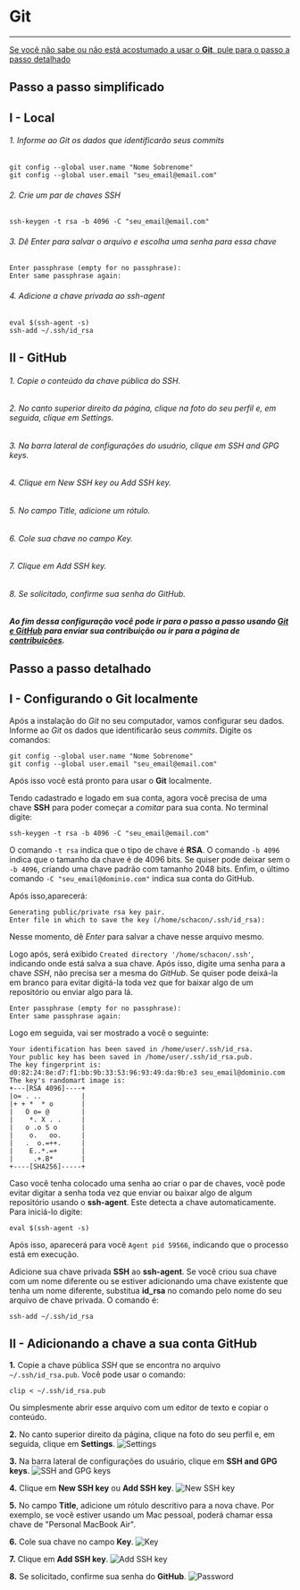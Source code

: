 # Git
***

[Se você não sabe ou não está acostumado a usar o **Git**, pule para o passo a passo detalhado](#passo-a-passo-detalhado)

## Passo a passo simplificado

## I - Local

###### 1. Informe ao _Git_ os dados que identificarão seus _commits_
```
git config --global user.name "Nome Sobrenome"
git config --global user.email "seu_email@email.com"
```

###### 2. Crie um par de chaves _SSH_
```
ssh-keygen -t rsa -b 4096 -C "seu_email@email.com"
```

###### 3. Dê _Enter_ para salvar o arquivo e escolha uma senha para essa chave
```
Enter passphrase (empty for no passphrase):
Enter same passphrase again:
```

###### 4. Adicione a chave privada ao _ssh-agent_
```
eval $(ssh-agent -s)
ssh-add ~/.ssh/id_rsa
```

## II - GitHub

###### 1. Copie o conteúdo da chave pública do _SSH_.

###### 2.  No canto superior direito da página, clique na foto do seu perfil e, em seguida, clique em _Settings_.

###### 3. Na barra lateral de configurações do usuário, clique em _SSH and GPG keys_.

###### 4. Clique em _New SSH key_ ou _Add SSH key_.

###### 5. No campo _Title_, adicione um rótulo.

###### 6. Cole sua chave no campo _Key_.

###### 7. Clique em _Add SSH key_.

###### 8. Se solicitado, confirme sua senha do GitHub.

##### Ao fim dessa configuração você pode ir para o passo a passo usando [Git e GitHub] para enviar sua contribuição ou ir para a página de [contribuições].

## Passo a passo detalhado

## I - Configurando o Git localmente

Após a instalação do _Git_ no seu computador, vamos configurar seu dados. Informe ao _Git_ os dados que identificarão seus _commits_. Digite os comandos:

```
git config --global user.name "Nome Sobrenome"
git config --global user.email "seu_email@email.com"
```

Após isso você está pronto para usar o **Git** localmente.

Tendo cadastrado e logado em sua conta, agora você precisa de uma chave **SSH** para poder começar a _comitar_ para sua conta. No terminal digite:

```
ssh-keygen -t rsa -b 4096 -C "seu_email@email.com"
```

O comando ```-t rsa``` indica que o tipo de chave é **RSA**. O comando ```-b 4096``` indica que o tamanho da chave é de 4096 bits. Se quiser pode deixar sem o ```-b 4096```, criando uma chave padrão com tamanho 2048 bits. Enfim, o último comando ```-C "seu_email@dominio.com"``` indica sua conta do GitHub.

Após isso,aparecerá:
```
Generating public/private rsa key pair.
Enter file in which to save the key (/home/schacon/.ssh/id_rsa):
```
Nesse momento, dê _Enter_ para salvar a chave nesse arquivo mesmo.

Logo após, será exibido ```Created directory '/home/schacon/.ssh'```, indicando onde está salva a sua chave. Após isso, digite uma senha para a chave _SSH_, não precisa ser a mesma do _GitHub_. Se quiser pode deixá-la em branco para evitar digitá-la toda vez que for baixar algo de um repositório ou enviar algo para lá.
```
Enter passphrase (empty for no passphrase):
Enter same passphrase again:
```

Logo em seguida, vai ser mostrado a você o seguinte:
```
Your identification has been saved in /home/user/.ssh/id_rsa.
Your public key has been saved in /home/user/.ssh/id_rsa.pub.
The key fingerprint is:
d0:82:24:8e:d7:f1:bb:9b:33:53:96:93:49:da:9b:e3 seu_email@dominio.com
The key's randomart image is:
+---[RSA 4096]----+
|o= . ..          |
|+ + *  * o       |
|   O o= @        |
|    *. X . .     |
|   o .o S o      |
|    o.   oo.     |
|   .  o.=++.     |
|    E..*.=+      |
|     .+.B*       |
+----[SHA256]-----+
```

Caso você tenha colocado uma senha ao criar o par de chaves, você pode evitar digitar a senha toda vez que enviar ou baixar algo de algum repositório usando o **ssh-agent**. Este detecta a chave automaticamente. Para iniciá-lo digite:
```
eval $(ssh-agent -s)
```
Após isso, aparecerá para você ```Agent pid 59566```, indicando que o processo está em execução.

Adicione sua chave privada **SSH** ao **ssh-agent**. Se você criou sua chave com um nome diferente ou se estiver adicionando uma chave existente que tenha um nome diferente, substitua **id_rsa** no comando pelo nome do seu arquivo de chave privada. O comando é:
```
ssh-add ~/.ssh/id_rsa
```

## II - Adicionando a chave a sua conta GitHub

**1.** Copie a chave pública _SSH_ que se encontra no arquivo ```~/.ssh/id_rsa.pub```. Você pode usar o comando:
```
clip < ~/.ssh/id_rsa.pub
```
Ou simplesmente abrir esse arquivo com um editor de texto e copiar o conteúdo.

**2.** No canto superior direito da página, clique na foto do seu perfil e, em seguida, clique em **Settings**.
![Settings](img/git-01.png)

**3.** Na barra lateral de configurações do usuário, clique em **SSH and GPG keys**.
![SSH and GPG keys](img/git-02.png)

**4.** Clique em **New SSH key** ou **Add SSH key**.
![New SSH key](img/git-03.png)

**5.** No campo **Title**, adicione um rótulo descritivo para a nova chave. Por exemplo, se você estiver usando um Mac pessoal, poderá chamar essa chave de "Personal MacBook Air".

**6.** Cole sua chave no campo **Key**.
![Key](img/git-04.png)

**7.** Clique em **Add SSH key**.
![Add SSH key](img/git-05.png)

**8.** Se solicitado, confirme sua senha do **GitHub**.
![Password](img/git-06.png)


[contribuições]: https://github.com/cypherpunksbr/cypherpunks.com.br/blob/master/CONTRIBUTING.md
[Git e GitHub]: https://github.com/cypherpunksbr/cypherpunks.com.br/blob/master/documentacao/GITGITHUB.md
